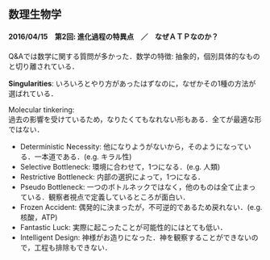 ## 数理生物学

#### 2016/04/15　第2回: 進化過程の特異点　／　なぜＡＴＰなのか？  

Q&Aでは数学に関する質問が多かった．数学の特徴: 抽象的，個別具体的なものと切り離されている．  

**Singularities**: いろいろとやり方があったはずなのに，なぜかその1種の方法が選ばれている．

Molecular tinkering:  
過去の影響を受けているため，なりたくてもなれない形もある．全てが最適な形ではない．  

- Deterministic Necessity: 他になりようがないから，そのようになっている．一本道である．(e.g. キラル性)  
- Selective Bottleneck: 環境に合わせて，1つになる．(e.g. 人類)  
- Restrictive Bottleneck: 内部の選択によって，1つになる．  
- Pseudo Bottleneck: 一つのボトルネックではなく，他のものは全て止まっている．観察者視点で定義しているところが面白い．  
- Frozen Accident: 偶発的に決まったが，不可逆的であるため戻れない．(e.g. 核酸，ATP)  
- Fantastic Luck: 実際に起こったことが可能性的にはとても低い．  
- Intelligent Design: 神様がお造りになった．神を観察することができないので，工程も排除もできない．  
